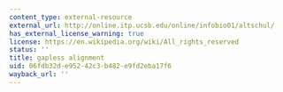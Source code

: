```yaml
---
content_type: external-resource
external_url: http://online.itp.ucsb.edu/online/infobio01/altschul/
has_external_license_warning: true
license: https://en.wikipedia.org/wiki/All_rights_reserved
status: ''
title: gapless alignment
uid: 06fdb32d-e952-42c3-b482-e9fd2eba17f6
wayback_url: ''
---
```

